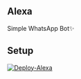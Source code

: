 ## Alexa

Simple WhatsApp Bot✨

## Setup

[![Deploy-Alexa](https://www.herokucdn.com/deploy/button.svg)](https://heroku.com/deploy?template=https://github.com/5hefin/Alexa)

